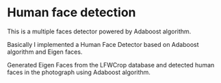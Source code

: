 # Human face detection
This is a multiple faces detector powered by Adaboost algorithm.

Basically I implemented a Human Face Detector based on Adaboost algorithm and Eigen faces.

Generated Eigen Faces from the LFWCrop database and detected human faces in the photograph using
Adaboost algorithm.
